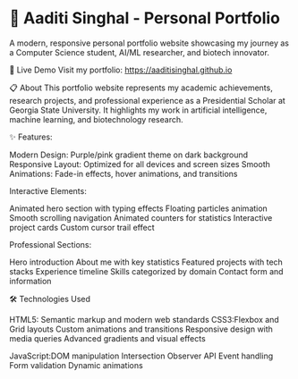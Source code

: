 # 🌟 Aaditi Singhal - Personal Portfolio

A modern, responsive personal portfolio website showcasing my journey as a Computer Science student, AI/ML researcher, and biotech innovator.

🚀 Live Demo
Visit my portfolio: https://aaditisinghal.github.io

📋 About
This portfolio website represents my academic achievements, research projects, and professional experience as a Presidential Scholar at Georgia State University. It highlights my work in artificial intelligence, machine learning, and biotechnology research.

✨ Features:

Modern Design: Purple/pink gradient theme on dark background
Responsive Layout: Optimized for all devices and screen sizes
Smooth Animations: Fade-in effects, hover animations, and transitions

Interactive Elements:

Animated hero section with typing effects
Floating particles animation
Smooth scrolling navigation
Animated counters for statistics
Interactive project cards
Custom cursor trail effect

Professional Sections:

Hero introduction
About me with key statistics
Featured projects with tech stacks
Experience timeline
Skills categorized by domain
Contact form and information

🛠️ Technologies Used

HTML5: Semantic markup and modern web standards
CSS3:Flexbox and Grid layouts
     Custom animations and transitions
     Responsive design with media queries
     Advanced gradients and visual effects

JavaScript:DOM manipulation
           Intersection Observer API
           Event handling
           Form validation
           Dynamic animations
